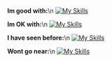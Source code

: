 **Im good with:**\n
[![My Skills](https://skillicons.dev/icons?i=godot,py)](https://github.com/cyteon)

**Im OK with:**\n
[![My Skills](https://skillicons.dev/icons?i=mongodb,react,svelte)](https://github.com/cyteon)

**I have seen before:**\n
[![My Skills](https://skillicons.dev/icons?i=rust,cs,java)](https://github.com/cyteon)

**Wont go near:**\n
[![My Skills](https://skillicons.dev/icons?i=unreal,unity)](https://github.com/cyteon)
